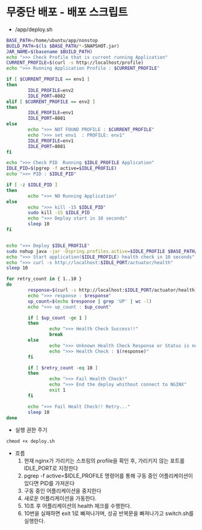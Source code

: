 # 무중단 배포 - 배포 스크립트

- /app/deploy.sh

```sh
BASE_PATH=/home/ubuntu/app/nonstop
BUILD_PATH=$(ls $BASE_PATH/*-SNAPSHOT.jar)
JAR_NAME=$(basename $BUILD_PATH)
echo ">>> Check Profile that is current running Application"
CURRENT_PROFILE=$(curl -s http://localhost/profile)
echo ">>> Running Application Profile : $CURRENT_PROFILE"

if [ $CURRENT_PROFILE == env1 ]
then
        IDLE_PROFILE=env2
        IDLE_PORT=8082
elif [ $CURRENT_PROFILE == env2 ]
then
        IDLE_PROFILE=env1
        IDLE_PORT=8081
else
        echo ">>> NOT FOUND PROFILE : $CURRENT_PROFILE"
        echo ">>> set env1  : PROFILE: env1"
        IDLE_PROFILE=env1
        IDLE_PORT=8081
fi

echo ">>> Check PID  Running $IDLE_PROFILE Application"
IDLE_PID=$(pgrep -f active=$IDLE_PROFILE)
echo ">>> PID : $IDLE_PID"

if [ -z $IDLE_PID ]
then
        echo ">>> NO Running Application"
else
        echo ">>> kill -15 $IDLE_PID"
        sudo kill -15 $IDLE_PID
        echo ">>> Deploy start in 10 seconds"
        sleep 10
fi


echo ">>> Deploy $IDLE_PROFILE"
sudo nohup java -jar -Dspring.profiles.active=$IDLE_PROFILE $BASE_PATH/$JAR_NAME &
echo ">>> Start application($IDLE_PROFILE) health check in 10 seconds"
echo ">>> curl -s http://localhost:$IDLE_PORT/actuator/health"
sleep 10

for retry_count in { 1..10 }
do
        response=$(curl -s http://localhost:$IDLE_PORT/actuator/health)
        echo ">>> response : $response"
        up_count=$(echo $response | grep 'UP' | wc -l)
        echo ">>> up_count : $up_count"

        if [ $up_count -ge 1 ]
        then
                echo ">>> Health Check Success!!"
                break
        else
                echo ">>> Unknown Health Check Response or Status is not 'UP'"
                echo ">>> Health Check : $(response)"
        fi

        if [ $retry_count -eq 10 ]
        then
                echo ">>> Fail Health Check!"
                echo ">>> End the deploy whithout connect to NGINX"
                exit 1
        fi

        echo ">>> Fail Healt Check!! Retry..."
        sleep 10
done
```

- 실행 권한 주기

```
chmod +x deploy.sh
```

- 흐름
  1. 현재 nginx가 가리키는 스프링의 profile을 확인 후, 가리키지 않는 포트를 IDLE_PORT로 지정한다
  2. pgrep -f active=$IDLE_PROFILE 명령어를 통해 구동 중인 어플리케이션이 있다면 PID를 가져온다
  3. 구동 중인 어플리케이션을 중지한다
  4. 새로운 어플리케이션을 가동한다.
  5. 10초 후 어플리케이션의 health 체크를 수행한다.
  6. 10번을 실패하면 exit 1로 빠져나가며, 성공 반복문을 빠져나가고 switch.sh를 실행한다.
